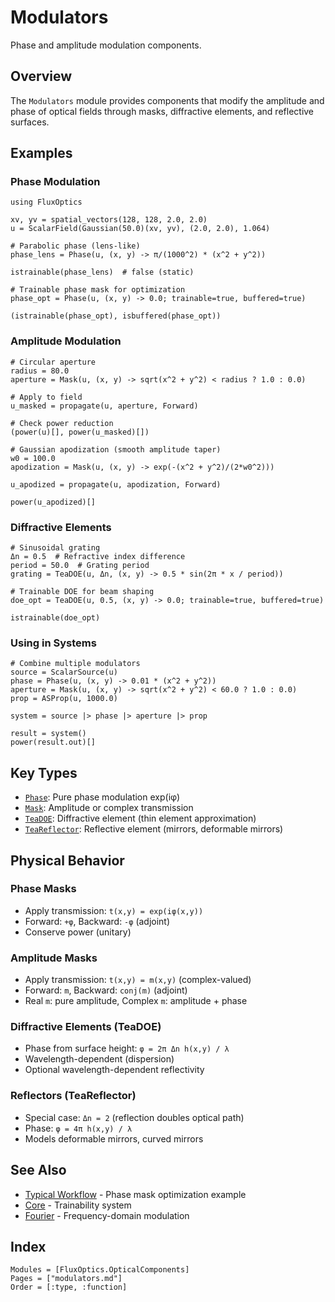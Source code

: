 # Modulators

Phase and amplitude modulation components.

## Overview

The `Modulators` module provides components that modify the amplitude and phase of optical fields through masks, diffractive elements, and reflective surfaces.

## Examples

### Phase Modulation

```@example modulators
using FluxOptics

xv, yv = spatial_vectors(128, 128, 2.0, 2.0)
u = ScalarField(Gaussian(50.0)(xv, yv), (2.0, 2.0), 1.064)

# Parabolic phase (lens-like)
phase_lens = Phase(u, (x, y) -> π/(1000^2) * (x^2 + y^2))

istrainable(phase_lens)  # false (static)
```

```@example modulators
# Trainable phase mask for optimization
phase_opt = Phase(u, (x, y) -> 0.0; trainable=true, buffered=true)

(istrainable(phase_opt), isbuffered(phase_opt))
```

### Amplitude Modulation

```@example modulators
# Circular aperture
radius = 80.0
aperture = Mask(u, (x, y) -> sqrt(x^2 + y^2) < radius ? 1.0 : 0.0)

# Apply to field
u_masked = propagate(u, aperture, Forward)

# Check power reduction
(power(u)[], power(u_masked)[])
```

```@example modulators
# Gaussian apodization (smooth amplitude taper)
w0 = 100.0
apodization = Mask(u, (x, y) -> exp(-(x^2 + y^2)/(2*w0^2)))

u_apodized = propagate(u, apodization, Forward)

power(u_apodized)[]
```

### Diffractive Elements

```@example modulators
# Sinusoidal grating
Δn = 0.5  # Refractive index difference
period = 50.0  # Grating period
grating = TeaDOE(u, Δn, (x, y) -> 0.5 * sin(2π * x / period))

# Trainable DOE for beam shaping
doe_opt = TeaDOE(u, 0.5, (x, y) -> 0.0; trainable=true, buffered=true)

istrainable(doe_opt)
```

### Using in Systems

```@example modulators
# Combine multiple modulators
source = ScalarSource(u)
phase = Phase(u, (x, y) -> 0.01 * (x^2 + y^2))
aperture = Mask(u, (x, y) -> sqrt(x^2 + y^2) < 60.0 ? 1.0 : 0.0)
prop = ASProp(u, 1000.0)

system = source |> phase |> aperture |> prop

result = system()
power(result.out)[]
```

## Key Types

- [`Phase`](@ref): Pure phase modulation exp(iφ)
- [`Mask`](@ref): Amplitude or complex transmission
- [`TeaDOE`](@ref): Diffractive element (thin element approximation)
- [`TeaReflector`](@ref): Reflective element (mirrors, deformable mirrors)

## Physical Behavior

### Phase Masks
- Apply transmission: `t(x,y) = exp(iφ(x,y))`
- Forward: `+φ`, Backward: `-φ` (adjoint)
- Conserve power (unitary)

### Amplitude Masks
- Apply transmission: `t(x,y) = m(x,y)` (complex-valued)
- Forward: `m`, Backward: `conj(m)` (adjoint)
- Real `m`: pure amplitude, Complex `m`: amplitude + phase

### Diffractive Elements (TeaDOE)
- Phase from surface height: `φ = 2π Δn h(x,y) / λ`
- Wavelength-dependent (dispersion)
- Optional wavelength-dependent reflectivity

### Reflectors (TeaReflector)
- Special case: `Δn = 2` (reflection doubles optical path)
- Phase: `φ = 4π h(x,y) / λ`
- Models deformable mirrors, curved mirrors

## See Also

- [Typical Workflow](../../index.md#typical-workflow-beam-splitter) - Phase mask optimization example
- [Core](../core/index.md) - Trainability system
- [Fourier](../fourier/index.md) - Frequency-domain modulation

## Index

```@index
Modules = [FluxOptics.OpticalComponents]
Pages = ["modulators.md"]
Order = [:type, :function]
```
